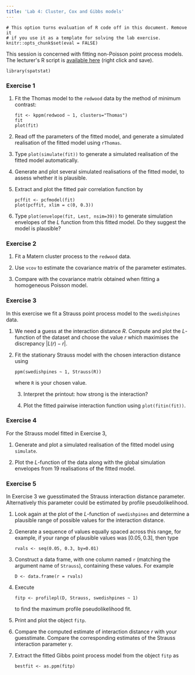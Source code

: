 ```yaml
---
title: 'Lab 4: Cluster, Cox and Gibbs models'
---
```


```{r, include = FALSE}
# This option turns evaluation of R code off in this document. Remove it
# if you use it as a template for solving the lab exercise.
knitr::opts_chunk$set(eval = FALSE)
```

This session is concerned with fitting non-Poisson point process models.  
The lecturer's R script is [available here](https://raw.githubusercontent.com/spatstat/useR2015/master/Scripts/script4.R) (right click and save).

```{r include=FALSE}
library(spatstat)
```

### Exercise 1

1.  Fit the Thomas model to the `redwood` data by the
    method of minimum contrast:
    ```{r}
    fit <- kppm(redwood ~ 1, clusters="Thomas")
    fit
    plot(fit)
    ```

2.  Read off the parameters of the fitted model, and generate a
    simulated realisation of the fitted model using `rThomas`.

3.  Type `plot(simulate(fit))` to generate a simulated realisation
    of the fitted model automatically.

4.  Generate and plot several simulated realisations of the fitted
    model, to assess whether it is plausible.

5.  Extract and plot the fitted pair correlation function by
    ```{r}
    pcffit <- pcfmodel(fit)
    plot(pcffit, xlim = c(0, 0.3))
    ```

6.  Type `plot(envelope(fit, Lest, nsim=39))` to generate simulation
    envelopes of the $L$ function from this fitted model. Do they
    suggest the model is plausible?

### Exercise 2

1.  Fit a Matern cluster process to the `redwood` data.

2.  Use `vcov` to estimate the covariance matrix of the parameter estimates.

3.  Compare with the covariance matrix obtained when fitting a homogeneous Poisson model.

### Exercise 3

In this exercise we fit a Strauss point process model to
the `swedishpines` data.

1.  We need a guess at the interaction distance $R$. Compute and
    plot the $L$-function of the dataset and choose the value $r$
    which maximises the discrepancy $|L(r)-r|$.

2.  Fit the stationary Strauss model with the chosen interaction
    distance using
    ```{r}
    ppm(swedishpines ~ 1, Strauss(R))
    ```
    where `R` is your chosen value.

    3.  Interpret the printout: how strong is the interaction?

    4.  Plot the fitted pairwise interaction function using
        `plot(fitin(fit))`.

### Exercise 4

For the Strauss model fitted in Exercise 3, 

1.  Generate and plot a simulated realisation of the fitted model
    using `simulate`.

2.  Plot the $L$-function of the data along with the global
    simulation envelopes from 19 realisations of the fitted model.

### Exercise 5

In Exercise 3 we guesstimated the Strauss interaction distance 
parameter. Alternatively this parameter could be estimated by 
profile pseudolikelihood.

1.  Look again at the plot of the $L$-function of
    `swedishpines` and determine a plausible range of
    possible values for the interaction distance.

2.  Generate a sequence of values equally spaced across this range,
    for example, if your range of plausible values was
    $[0.05, 0.3]$, then type
    ```{r}
    rvals <- seq(0.05, 0.3, by=0.01)
    ```

3.  Construct a data frame, with one column named `r`
    (matching the argument name of `Strauss`), containing
    these values. For example
    ```{r}
    D <- data.frame(r = rvals)
    ```

4.  Execute
    ```{r}
    fitp <- profilepl(D, Strauss, swedishpines ~ 1)
    ```
    to find the maximum profile pseudolikelihood fit.

5.  Print and plot the object `fitp`.

6.  Compare the computed estimate of interaction distance $r$ with
    your guesstimate. Compare the corresponding estimates of the
    Strauss interaction parameter $\gamma$.

7.  Extract the fitted Gibbs point process model from the object
    `fitp` as 
    ```{r}
    bestfit <- as.ppm(fitp)
    ```


